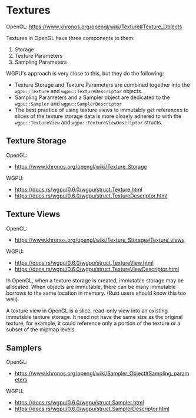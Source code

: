 # Textures
OpenGL:  https://www.khronos.org/opengl/wiki/Texture#Texture_Objects

Textures in OpenGL have three components to them:
1. Storage
1. Texture Parameters
1. Sampling Parameters

WGPU's approach is very close to this, but they do the following:
* Texture Storage and Texture Parameters are combined together into the `wgpu::Texture` and `wgpu::TextureDescriptor` objects.
* Sampling Parameters and a Sampler object are dedicated to the `wgpu::Sampler` and `wgpu::SamplerDescriptor`
* The best practice of using texture views to immutably get references to slices of the texture storage data is more closely adhered to with the `wgpu::TextureView` and `wgpu::TextureViewDescriptor` structs.

## Texture Storage
OpenGL:
* https://www.khronos.org/opengl/wiki/Texture_Storage

WGPU:
* https://docs.rs/wgpu/0.6.0/wgpu/struct.Texture.html
* https://docs.rs/wgpu/0.6.0/wgpu/struct.TextureDescriptor.html

## Texture Views
OpenGL:
* https://www.khronos.org/opengl/wiki/Texture_Storage#Texture_views

WGPU:
* https://docs.rs/wgpu/0.6.0/wgpu/struct.TextureView.html
* https://docs.rs/wgpu/0.6.0/wgpu/struct.TextureViewDescriptor.html

In OpenGL, when a texture storage is created, immutable storage may be allocated.  When objects are immutable, there can be many immutable borrows to the same location in memory.  (Rust users should know this too well).

A texture view in OpenGL is a slice, read-only view into an existing immutable texture storage.  It need not have the same size as the original texture, for example, it could reference only a portion of the texture or a subset of the mipmap levels.

## Samplers
OpenGL:
* https://www.khronos.org/opengl/wiki/Sampler_Object#Sampling_parameters

WGPU:
* https://docs.rs/wgpu/0.6.0/wgpu/struct.Sampler.html
* https://docs.rs/wgpu/0.6.0/wgpu/struct.SamplerDescriptor.html

